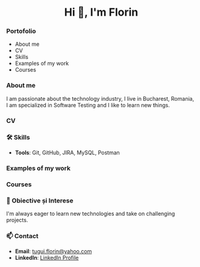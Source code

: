 <h1 align="center">Hi 👋, I'm Florin</h1>

### Portofolio
- About me
- CV
- Skills
- Examples of my work
- Courses

### About me
I am passionate about the technology industry, I live in Bucharest, Romania, I am specialized in Software Testing and I like to learn new things.

### CV

### 🛠️ Skills
- **Tools**: Git, GitHub, JIRA, MySQL, Postman

### Examples of my work


### Courses


### 🚀 Obiective și Interese
I'm always eager to learn new technologies and take on challenging projects.

### 📫 Contact
- **Email**: [tugui.florin@yahoo.com](mailto:email@example.com)
- **LinkedIn**: [LinkedIn Profile](https://www.linkedin.com/in/numele-tău/)
